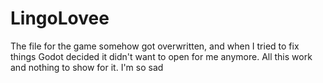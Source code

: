 # LingoLovee

The file for the game somehow got overwritten, and when I tried to fix things Godot decided it didn't want to open for me anymore. All this work and nothing to show for it. I'm so sad
